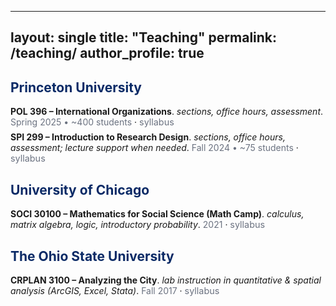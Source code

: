 
---
layout: single
title: "Teaching"
permalink: /teaching/
author_profile: true
---

<style>
  .navy{color:#0A2A66}
  .course-list{list-style:none;padding-left:0;margin:0}
  .course-list li{margin:0 0 .45rem 0}
  .meta{color:#6b7280}
  .tiny a{font-size:.9rem;color:#6b7280;text-decoration:none}
  .tiny a:hover{text-decoration:underline}
</style>

## <span class="navy">Princeton University</span>
<ul class="course-list">
  <li>
    <strong>POL 396 – International Organizations</strong>. <em>sections, office hours, assessment</em>. 
    <span class="meta">Spring 2025 • ~400 students</span>
    <span class="tiny">· <a href="{{ "/files/syllabi/POL396.pdf" | relative_url }}" target="_blank" rel="noopener">syllabus</a></span>
  </li>
  <li>
    <strong>SPI 299 – Introduction to Research Design</strong>. <em>sections, office hours, assessment; lecture support when needed</em>. 
    <span class="meta">Fall 2024 • ~75 students</span>
    <span class="tiny">· <a href="{{ "/files/syllabi/SPI299.pdf" | relative_url }}" target="_blank" rel="noopener">syllabus</a></span>
  </li>
</ul>

## <span class="navy">University of Chicago</span>
<ul class="course-list">
  <li>
    <strong>SOCI 30100 – Mathematics for Social Science (Math Camp)</strong>. 
    <em>calculus, matrix algebra, logic, introductory probability</em>. 
    <span class="meta">2021</span>
    <span class="tiny">· <a href="{{ "/files/syllabi/SOCI30100.pdf" | relative_url }}" target="_blank" rel="noopener">syllabus</a></span>
  </li>
</ul>

## <span class="navy">The Ohio State University</span>
<ul class="course-list">
  <li>
    <strong>CRPLAN 3100 – Analyzing the City</strong>. 
    <em>lab instruction in quantitative & spatial analysis (ArcGIS, Excel, Stata)</em>. 
    <span class="meta">Fall 2017</span>
    <span class="tiny">· <a href="{{ "/files/syllabi/CRPLAN3100.pdf" | relative_url }}" target="_blank" rel="noopener">syllabus</a></span>
  </li>
</ul>
